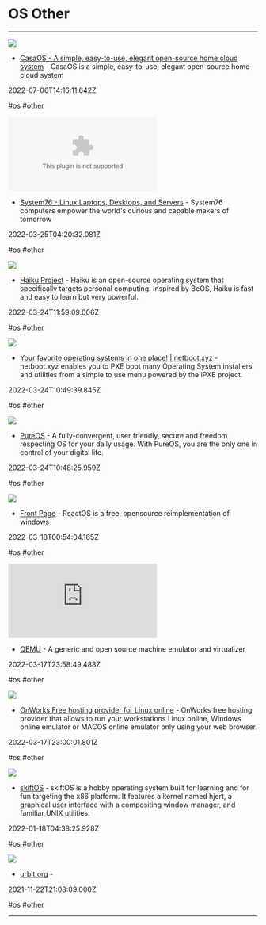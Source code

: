 # OS Other

---

![](https://rdl.ink/render/https%3A%2F%2Fwww.casaos.io)

- [CasaOS - A simple, easy-to-use, elegant open-source home cloud system](https://www.casaos.io) - CasaOS is a simple, easy-to-use, elegant open-source home cloud system

2022-07-06T14:16:11.642Z

#os #other

![](https://rdl.ink/render/https%3A%2F%2Fsystem76.com)

- [System76 - Linux Laptops, Desktops, and Servers](https://system76.com) - System76 computers empower the world's curious and capable makers of tomorrow

2022-03-25T04:20:32.081Z

#os #other

![](https://www.haiku-os.org/images/haiku_600x315.png)

- [Haiku Project](https://www.haiku-os.org) - Haiku is an open-source operating system that specifically targets personal computing. Inspired by BeOS, Haiku is fast and easy to learn but very powerful.

2022-03-24T11:59:09.006Z

#os #other

![](https://netboot.xyz/img/nbxyz_logo_name.png)

- [Your favorite operating systems in one place! | netboot.xyz](https://www.netboot.xyz) - netboot.xyz enables you to PXE boot many Operating System installers and utilities from a simple to use menu powered by the iPXE project.

2022-03-24T10:49:39.845Z

#os #other

![](https://rdl.ink/render/https%3A%2F%2Fwww.pureos.net)

- [PureOS](https://www.pureos.net) - A fully-convergent, user friendly, secure and freedom respecting OS for your daily usage.
With PureOS, you are the only one in control of your digital life.

2022-03-24T10:48:25.959Z

#os #other

![](https://reactos.org/sites/default/files/Mizu-Desktop.png)

- [Front Page](https://reactos.org) - ReactOS is a free, opensource reimplementation of windows

2022-03-18T00:54:04.165Z

#os #other

![](https://rdl.ink/render/https%3A%2F%2Fwww.qemu.org)

- [QEMU](https://www.qemu.org) - A generic and open source machine emulator and virtualizer

2022-03-17T23:58:49.488Z

#os #other

![](https://rdl.ink/render/https%3A%2F%2Fwww.onworks.net)

- [OnWorks Free hosting provider for Linux online](https://www.onworks.net) - OnWorks free hosting provider that allows to run your workstations Linux online, Windows online emulator or MACOS online emulator only using your web browser.

2022-03-17T23:00:01.801Z

#os #other

![](https://skiftos.org/capture.webp)

- [skiftOS](https://skiftos.org) - skiftOS is a hobby operating system built for learning and for fun targeting the x86 platform. It features a kernel named hjert, a graphical user interface with a compositing window manager, and familiar UNIX utilities.

2022-01-18T04:38:25.928Z

#os #other

![](https://storage.googleapis.com/media.urbit.org/site/opengraph/urbit.png)

- [urbit.org](https://urbit.org) - 

2021-11-22T21:08:09.000Z

#os #other

---

